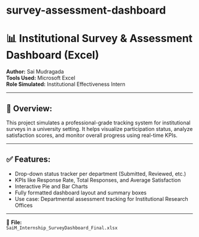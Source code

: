 # survey-assessment-dashboard
# 📊 Institutional Survey & Assessment Dashboard (Excel)

**Author:** Sai Mudragada  
**Tools Used:** Microsoft Excel  
**Role Simulated:** Institutional Effectiveness Intern  

---

## 📁 Overview:
This project simulates a professional-grade tracking system for institutional surveys in a university setting. It helps visualize participation status, analyze satisfaction scores, and monitor overall progress using real-time KPIs.

---

## ✅ Features:
- Drop-down status tracker per department (Submitted, Reviewed, etc.)
- KPIs like Response Rate, Total Responses, and Average Satisfaction
- Interactive Pie and Bar Charts
- Fully formatted dashboard layout and summary boxes
- Use case: Departmental assessment tracking for Institutional Research Offices

---

📂 **File:**  
`SaiM_Internship_SurveyDashboard_Final.xlsx`
